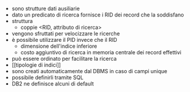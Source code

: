 - sono strutture dati ausiliarie
- dato un predicato di ricerca fornisce i RID dei record che la soddisfano
- struttura
	- coppie <RID, attributo di ricerca>
- vengono sfruttati per velocizzare le ricerche
- è possibile utilizzare il PID invece che il RID
	- dimensione dell'indice inferiore
	- costo aggiuntivo di ricerca in memoria centrale dei record effettivi
- può essere ordinato per facilitare la ricerca
- [[tipologie di indici]]
- sono creati automaticamente dal DBMS in caso di campi unique
- possibile definirli tramite SQL
- DB2 ne definisce alcuni di default
